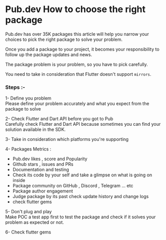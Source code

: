 # Pub.dev How to choose the right package

Pub.dev has over 35K packages this article will help you narrow your choices to pick the right package to solve your problem.  

Once you add a package to your project, it becomes your responsibility to follow up the package updates and news.  

The package problem is your problem, so you have to pick carefully.  

You need to take in consideration that Flutter doesn't support `mirrors`.  

### Steps :-
1- Define you problem  
Please define your problem accurately and what you expect from the package to solve 

2- Check Flutter and Dart API before you got to Pub  
Carefully check Flutter and Dart API  because sometimes you can find your solution available in the SDK.

3- Take in consideration which platforms you're supporting  

4- Packages Metrics :  
 - Pub.dev likes , score and Popularity
 - Github stars , issues and PRs
 - Documentation and testing
 - Check its code by your self and take a glimpse on what is going on inside
 - Package community on GitHub , Discord , Telegram ... etc
 - Package author engagement 
 - Judge package by its past check update history and change logs
 - check flutter gems

5- Don't plug and play   
Make POC a test app first to test the package  and check if it solves your problem as expected or not. 

6- Check flutter gems  